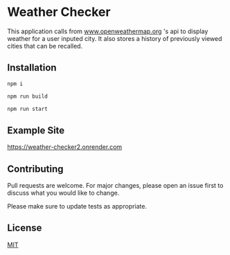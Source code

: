 # Weather Checker

This application calls from www.openweathermap.org 's api to display weather for a user inputed city. It also stores a history of previously viewed cities that can be recalled.

## Installation


```python
npm i

npm run build

npm run start
```

## Example Site

https://weather-checker2.onrender.com

## Contributing

Pull requests are welcome. For major changes, please open an issue first
to discuss what you would like to change.

Please make sure to update tests as appropriate.

## License

[MIT](https://choosealicense.com/licenses/mit/)
